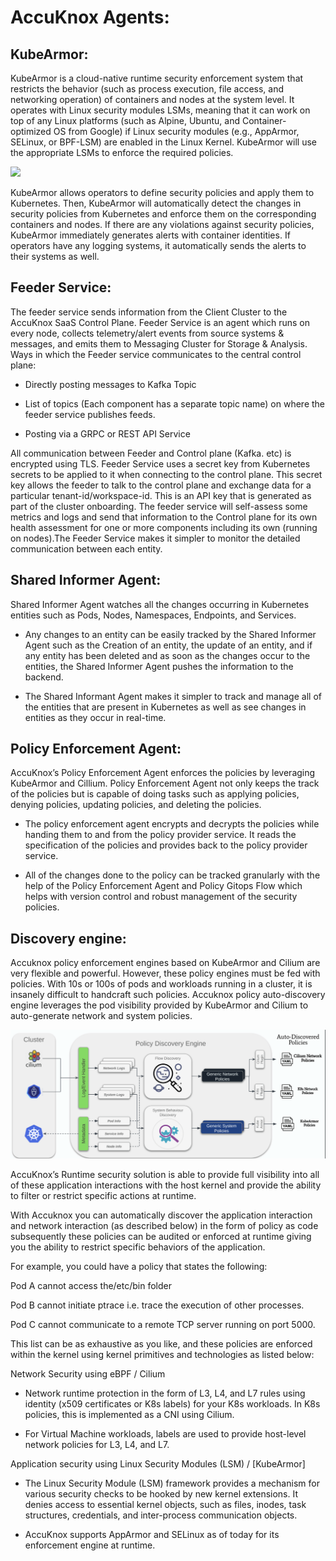 # **AccuKnox Agents:**

## **KubeArmor:**
KubeArmor is a cloud-native runtime security enforcement system that restricts the behavior (such as process execution, file access, and networking operation) of containers and nodes at the system level. It operates with Linux security modules LSMs, meaning that it can work on top of any Linux platforms (such as Alpine, Ubuntu, and Container-optimized OS from Google) if Linux security modules (e.g., AppArmor, SELinux, or BPF-LSM) are enabled in the Linux Kernel. KubeArmor will use the appropriate LSMs to enforce the required policies. 

![](/getting-started/images/kubeArmor.png)


KubeArmor allows operators to define security policies and apply them to Kubernetes. Then, KubeArmor will automatically detect the changes in security policies from Kubernetes and enforce them on the corresponding containers and nodes. If there are any violations against security policies, KubeArmor immediately generates alerts with container identities. If operators have any logging systems, it automatically sends the alerts to their systems as well.

## **Feeder Service:**
The feeder service sends information from the Client Cluster to the AccuKnox SaaS Control Plane. Feeder Service is an agent which runs on every node, collects telemetry/alert events from source systems & messages, and emits them to Messaging Cluster for Storage & Analysis.
Ways in which the Feeder service communicates to the central control plane:

+ Directly posting messages to Kafka Topic

+ List of topics (Each component has a separate topic name) on where the feeder service publishes feeds.

+ Posting via a GRPC or REST API Service

All communication between Feeder and Control plane (Kafka. etc) is encrypted using TLS. Feeder Service uses a secret key from Kubernetes secrets to be applied to it when connecting to the control plane. This secret key allows the feeder to talk to the control plane and exchange data for a particular tenant-id/workspace-id. This is an API key that is generated as part of the cluster onboarding. The feeder service will self-assess some metrics and logs and send that information to the Control plane for its own health assessment for one or more components including its own (running on nodes).The Feeder Service makes it simpler to monitor the detailed communication between each entity.

## **Shared Informer Agent:**

Shared Informer Agent watches all the changes occurring in Kubernetes entities such as Pods, Nodes, Namespaces, Endpoints, and Services.

+ Any changes to an entity can be easily tracked by the Shared Informer Agent such as the Creation of an entity, the update of an entity, and if any entity has been deleted and as soon as the changes occur to the entities, the Shared Informer Agent pushes the information to the backend.

+ The Shared Informant Agent makes it simpler to track and manage all of the entities that are present in Kubernetes as well as see changes in entities as they occur in real-time.

## **Policy Enforcement Agent:**
AccuKnox’s Policy Enforcement Agent enforces the policies by leveraging KubeArmor and Cillium. Policy Enforcement Agent not only keeps the track of the policies but is capable of doing tasks such as applying policies, denying policies, updating policies, and deleting the policies.

+ The policy enforcement agent encrypts and decrypts the policies while handing them to and from the policy provider service. It reads the specification of the policies and provides back to the policy provider service.

+ All of the changes done to the policy can be tracked granularly with the help of the Policy Enforcement Agent and Policy Gitops Flow which helps with version control and robust management of the security policies.

## **Discovery engine:** 
Accuknox policy enforcement engines based on KubeArmor and Cilium are very flexible and powerful. However, these policy engines must be fed with policies. With 10s or 100s of pods and workloads running in a cluster, it is insanely difficult to handcraft such policies. Accuknox policy auto-discovery engine leverages the pod visibility provided by KubeArmor and Cilium to auto-generate network and system policies.

![](/getting-started/images/discovery-engine.png)

AccuKnox’s Runtime security solution is able to provide full visibility into all of these application interactions with the host kernel and provide the ability to filter or restrict specific actions at runtime.

With Accuknox you can automatically discover the application interaction and network interaction (as described below) in the form of policy as code subsequently these policies can be audited or enforced at runtime giving you the ability to restrict specific behaviors of the application.

For example, you could have a policy that states the following:

Pod A cannot access the/etc/bin folder

Pod B cannot initiate ptrace i.e. trace the execution of other processes.

Pod C cannot communicate to a remote TCP server running on port 5000.

This list can be as exhaustive as you like, and these policies are enforced within the kernel using kernel primitives and technologies as listed below:

Network Security using eBPF / Cilium

+ Network runtime protection in the form of L3, L4, and L7 rules using identity (x509 certificates or K8s labels) for your K8s workloads. In K8s policies, this is implemented as a CNI using Cilium.

+ For Virtual Machine workloads, labels are used to provide host-level network policies for L3, L4, and L7.

Application security using Linux Security Modules (LSM) / [KubeArmor]

+ The Linux Security Module (LSM) framework provides a mechanism for various security checks to be hooked by new kernel extensions. It denies access to essential kernel objects, such as files, inodes, task structures, credentials, and inter-process communication objects.

+ AccuKnox supports AppArmor and SELinux as of today for its enforcement engine at runtime.